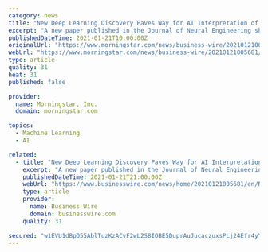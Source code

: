 ```yaml
---
category: news
title: "New Deep Learning Discovery Paves Way for AI Interpretation of Brainwave Data"
excerpt: "A new paper published in the Journal of Neural Engineering shows the successful first application of self-supervised learning, a very promising recent approach to train deep neural networks, to directly learn what EEG looks like,"
publishedDateTime: 2021-01-21T10:00:00Z
originalUrl: "https://www.morningstar.com/news/business-wire/20210121005681/new-deep-learning-discovery-paves-way-for-ai-interpretation-of-brainwave-data"
webUrl: "https://www.morningstar.com/news/business-wire/20210121005681/new-deep-learning-discovery-paves-way-for-ai-interpretation-of-brainwave-data"
type: article
quality: 31
heat: 31
published: false

provider:
  name: Morningstar, Inc.
  domain: morningstar.com

topics:
  - Machine Learning
  - AI

related:
  - title: "New Deep Learning Discovery Paves Way for AI Interpretation of Brainwave Data"
    excerpt: "A new paper published in the Journal of Neural Engineering shows the successful first application of self-supervised learning, a very promising recent approach to train deep neural networks, to directly learn what EEG looks like,"
    publishedDateTime: 2021-01-21T21:00:00Z
    webUrl: "https://www.businesswire.com/news/home/20210121005681/en/New-Deep-Learning-Discovery-Paves-Way-for-AI-Interpretation-of-Brainwave-Data"
    type: article
    provider:
      name: Business Wire
      domain: businesswire.com
    quality: 31

secured: "w1EVU1dBpQ55AblTuzKzACvF2wL2S8IOBE5DuprAuJucaczuxsPLj24Efr4yYwrx/cg6ZktVjhPQi73etQd4A7RMWZoZ1mGJLlGgVOTPFkExNfrPagfjxN3f6DSqM5un9t1AYNXj7gAtJvg0gjX7ylNY3dSRj2LF3yXet8QppRLqbwMCKkEguK3Q7VLZRbeQ5dH9Omzgzf6jIzMYvoPcA2LCQgs7U5kHthCbv5cP9mGzWUSM6AO7T4Kkt/TjtIMDIhAqyGooRtl2SVvUzkUHrD5OwYshSUyNj1h9g7R4S7+y2UnaBqskbLe7MajwC+xXvYhccweWNLnf2mk638pRJ6TiDwR5SCpgc0/vdpkbH/Q=;JfQflyIcxKszb3Mu+gm4Gg=="
---
```


